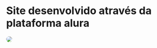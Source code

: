 <h1>Site desenvolvido através da plataforma alura</h1>

<img src="https://66.media.tumblr.com/32076a506a71538446fe13d89a0023fb/tumblr_n1k5egtCV71ttj3v1o1_r1_1280.gif">

<style>
img { 
    border-radius: 50%;
}
</style>